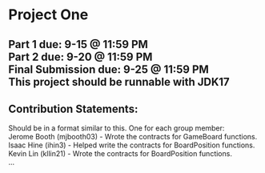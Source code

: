 # Project One
Part 1 due: 9-15 @ 11:59 PM \
Part 2 due: 9-20 @ 11:59 PM \
Final Submission due: 9-25 @ 11:59 PM \
This project should be runnable with JDK17
--------------------------------------------------------
## Contribution Statements:

Should be in a format similar to this. One for each group member:\
Jerome Booth (mjbooth03) - Wrote the contracts for GameBoard functions.\
Isaac Hine (ihin3) - Helped write the contracts for BoardPosition functions.\
Kevin Lin (kllin21) - Wrote the contracts for BoardPosition functions.\
...
